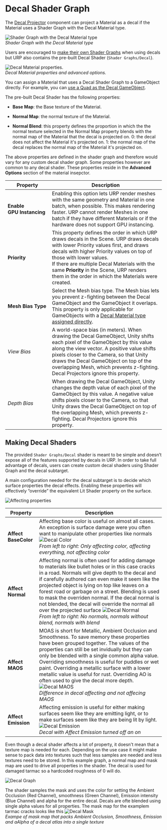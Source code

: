 # Decal Shader Graph

The [Decal Projector](renderer-feature-decal.md#decal-projector-component) component can project a Material as a decal if the Material uses a Shader Graph with the Decal Material type.

![Shader Graph with the Decal Material type](Images/decal/decal-shader-graph-material-type.png)<br/>*Shader Graph with the Decal Material type*

Users are encouraged to [make their own Shader Graphs](#making-decal-shaders) when using decals but URP also contains the pre-built Decal Shader (`Shader Graphs/Decal`).

![Decal Material properties.](Images/decal/decal-material-properties.png)<br/>*Decal Material properties and advanced options.*

You can assign a Material that uses a Decal Shader Graph to a GameObject directly. For example, you can [use a Quad as the Decal GameObject](renderer-feature-decal.md#decal-gameobject).

The pre-built Decal Shader has the following properties:

* **Base Map**: the Base texture of the Material.

* **Normal Map**: the normal texture of the Material.

* **Normal Blend**: this property defines the proportion in which the the normal texture selected in the Normal Map property blends with the normal map of the Material that the decal is projected on. 0: the decal does not affect the Material it's projected on. 1: the normal map of the decal replaces the normal map of the Material it's projected on.

The above properties are defined in the shader graph and therefore would vary for any custom decal shader graph. Some properties however are common to any decal shader. These properties reside in the **Advanced Options** section of the material insepctor. 

| __Property__ | __Description__ |
|---|---|
| __Enable GPU&#160;Instancing__ | Enabling this option lets URP render meshes with the same geometry and Material in one batch, when possible. This makes rendering faster. URP cannot render Meshes in one batch if they have different Materials or if the hardware does not support GPU instancing. |
| __Priority__ | This property defines the order in which URP draws decals in the Scene. URP draws decals with lower Priority values first, and draws decals with higher Priority values on top of those with lower values. <br />If there are multiple Decal Materials with the same __Priority__ in the Scene, URP renders them in the order in which the Materials were created. |
| <a name="mesh-bias-type"></a>__Mesh Bias Type__  | Select the Mesh bias type. The Mesh bias lets you prevent z-fighting between the Decal GameObject and the GameObject it overlaps. This property is only applicable for GameObjects with a [Decal Material type assigned directly](renderer-feature-decal.md#decal-gameobject). |
| _View Bias_         | A world-space bias (in meters). When drawing the Decal GameObject, Unity shifts each pixel of the GameObject by this value along the view vector. A positive value shifts pixels closer to the Camera, so that Unity draws the Decal GameObject on top of the overlapping Mesh, which prevents z-fighting. Decal Projectors ignore this property. |
| _Depth Bias_        | When drawing the Decal GameObject, Unity changes the depth value of each pixel of the GameObject by this value. A negative value shifts pixels closer to the Camera, so that Unity draws the Decal GameObject on top of the overlapping Mesh, which prevents z-fighting. Decal Projectors ignore this property. |

## Making Decal Shaders
The provided `Shader Graphs/Decal` shader is meant to be simple and doesn’t expose all of the features supported by decals in URP. In order to take full advantage of decals, users can create custom decal shaders using Shader Graph and the decal subtarget.

A main configuration needed for the decal subtarget is to decide which surface properties the decal effects. Enabling these properties will effectively “override” the equivalent Lit Shader property on the surface. 

![Affecting properties](Images/decal/decal-affect-properties.png)

| __Property__ | __Description__ |
|---|---|
|__Affect BaseColor__ | Affecting base color is useful on almost all cases. An exception is surface damage were you often want to manipulate other properties like normals ![Decal Color](Images/decal/decal-color.png)</br>*From left to right: Only affecting color, affecting everything, not affecting color*|
|__Affect Normal__ | Affecting normal is often used for adding damage to materials like bullet holes or in this case cracks in a road. Normals will give depth to the decal and if carefully authored can even make it seem like the projected object is lying on top like leaves on a forest road or garbage on a street. Blending is used to mask the overriden normal. If the decal normal is not blended, the decal will override the normal all over the projected surface ![Decal Normal](Images/decal/decal-normal.png)</br>*From left to right: No normals, normals without blend, normals with blend* |
|__Affect MAOS__ | MOAS is short for Metallic, Ambient Occlusion and Smoothness. To save memory these properties have been grouped together. The values of the properties can still be set invidually but they can only be blended with a single common alpha value. Overriding smoothness is useful for puddles or wet paint. Overriding a metallic surface with a lower metallic value is useful for rust. Overriding AO is often used to give the decal more depth. ![Decal MAOS](Images/decal/decal-maos.png) </br>*Difference in decal affecting and not affecing MAOS*|
|__Affect Emission__ | Affecting emission is useful for either making surfaces seem like they are emitting light, or to make surfaces seem like they are being lit by light. ![Decal Emission](Images/decal/decal-emission.png) </br>*Decal with Affect Emission turned off an on*|

Even though a decal shader affects a lot of property, it doesn't mean that a texture map is needed for each. Depending on the use case it might make sense to pack data into textures such that less samples are needed and less textures need to be stored. In this example graph, a normal map and mask map are used to drive all properties in the shader. The decal is used for damaged tarmac so a hardcoded roughness of 0 will do.

![Decal Graph](Images/decal/decal-graph.png)

The shader samples the mask and uses the color for setting the Ambient Occlusion (Red Channel), smoothness (Green Channel), Emission intensity (Blue Channel) and alpha for the entire decal. Decals are ofte blended using single alpha values for all properties. The mask map for the examplem tarmac cracks looks like this
![Decal Mask](Images/decal/decal-mask.png)</br>*Exampe of mask map that packs Ambient Occlusion, Smoothness, Emission and aAlpha of a decal atlas into a single texture*
